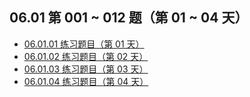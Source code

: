 ## 06.01 第 001 ~ 012 题（第 01 ~ 04 天）

- [06.01.01 练习题目（第 01 天）](https://github.com/datawhalechina/leetcode-notes/blob/main/docs/ch06/06.01/06.01.01%20Exercises.md)
- [06.01.02 练习题目（第 02 天）](https://github.com/datawhalechina/leetcode-notes/blob/main/docs/ch06/06.01/06.01.02%20Exercises.md)
- [06.01.03 练习题目（第 03 天）](https://github.com/datawhalechina/leetcode-notes/blob/main/docs/ch06/06.01/06.01.03%20Exercises.md)
- [06.01.04 练习题目（第 04 天）](https://github.com/datawhalechina/leetcode-notes/blob/main/docs/ch06/06.01/06.01.04%20Exercises.md)